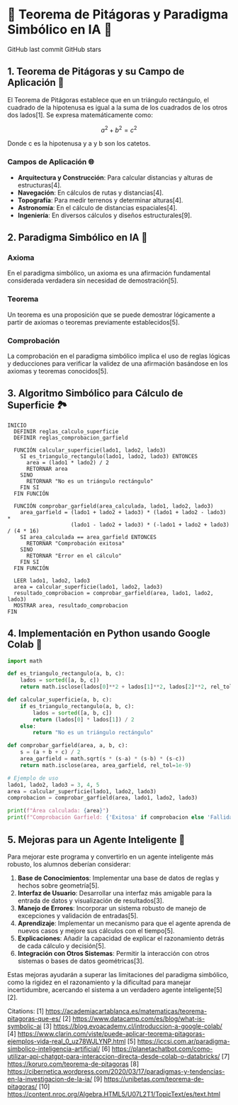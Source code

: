 # 🔢 Teorema de Pitágoras y Paradigma Simbólico en IA 🤖

GitHub last commit
GitHub stars

## 1. Teorema de Pitágoras y su Campo de Aplicación 📐

El Teorema de Pitágoras establece que en un triángulo rectángulo, el cuadrado de la hipotenusa es igual a la suma de los cuadrados de los otros dos lados[1]. Se expresa matemáticamente como:

$$ a^2 + b^2 = c^2 $$

Donde c es la hipotenusa y a y b son los catetos.

### Campos de Aplicación 🌐

- **Arquitectura y Construcción**: Para calcular distancias y alturas de estructuras[4].
- **Navegación**: En cálculos de rutas y distancias[4].
- **Topografía**: Para medir terrenos y determinar alturas[4].
- **Astronomía**: En el cálculo de distancias espaciales[4].
- **Ingeniería**: En diversos cálculos y diseños estructurales[9].

## 2. Paradigma Simbólico en IA 🧠

### Axioma
En el paradigma simbólico, un axioma es una afirmación fundamental considerada verdadera sin necesidad de demostración[5].

### Teorema
Un teorema es una proposición que se puede demostrar lógicamente a partir de axiomas o teoremas previamente establecidos[5].

### Comprobación
La comprobación en el paradigma simbólico implica el uso de reglas lógicas y deducciones para verificar la validez de una afirmación basándose en los axiomas y teoremas conocidos[5].

## 3. Algoritmo Simbólico para Cálculo de Superficie 🏞️

```
INICIO
  DEFINIR reglas_calculo_superficie
  DEFINIR reglas_comprobacion_garfield
  
  FUNCIÓN calcular_superficie(lado1, lado2, lado3)
    SI es_triangulo_rectangulo(lado1, lado2, lado3) ENTONCES
      area = (lado1 * lado2) / 2
      RETORNAR area
    SINO
      RETORNAR "No es un triángulo rectángulo"
    FIN SI
  FIN FUNCIÓN
  
  FUNCIÓN comprobar_garfield(area_calculada, lado1, lado2, lado3)
    area_garfield = (lado1 + lado2 + lado3) * (lado1 + lado2 - lado3) * 
                    (lado1 - lado2 + lado3) * (-lado1 + lado2 + lado3) / (4 * 16)
    SI area_calculada == area_garfield ENTONCES
      RETORNAR "Comprobación exitosa"
    SINO
      RETORNAR "Error en el cálculo"
    FIN SI
  FIN FUNCIÓN
  
  LEER lado1, lado2, lado3
  area = calcular_superficie(lado1, lado2, lado3)
  resultado_comprobacion = comprobar_garfield(area, lado1, lado2, lado3)
  MOSTRAR area, resultado_comprobacion
FIN
```

## 4. Implementación en Python usando Google Colab 🐍

```python
import math

def es_triangulo_rectangulo(a, b, c):
    lados = sorted([a, b, c])
    return math.isclose(lados[0]**2 + lados[1]**2, lados[2]**2, rel_tol=1e-9)

def calcular_superficie(a, b, c):
    if es_triangulo_rectangulo(a, b, c):
        lados = sorted([a, b, c])
        return (lados[0] * lados[1]) / 2
    else:
        return "No es un triángulo rectángulo"

def comprobar_garfield(area, a, b, c):
    s = (a + b + c) / 2
    area_garfield = math.sqrt(s * (s-a) * (s-b) * (s-c))
    return math.isclose(area, area_garfield, rel_tol=1e-9)

# Ejemplo de uso
lado1, lado2, lado3 = 3, 4, 5
area = calcular_superficie(lado1, lado2, lado3)
comprobacion = comprobar_garfield(area, lado1, lado2, lado3)

print(f"Área calculada: {area}")
print(f"Comprobación Garfield: {'Exitosa' if comprobacion else 'Fallida'}")
```

## 5. Mejoras para un Agente Inteligente 🚀

Para mejorar este programa y convertirlo en un agente inteligente más robusto, los alumnos deberían considerar:

1. **Base de Conocimientos**: Implementar una base de datos de reglas y hechos sobre geometría[5].
2. **Interfaz de Usuario**: Desarrollar una interfaz más amigable para la entrada de datos y visualización de resultados[3].
3. **Manejo de Errores**: Incorporar un sistema robusto de manejo de excepciones y validación de entradas[5].
4. **Aprendizaje**: Implementar un mecanismo para que el agente aprenda de nuevos casos y mejore sus cálculos con el tiempo[5].
5. **Explicaciones**: Añadir la capacidad de explicar el razonamiento detrás de cada cálculo y decisión[5].
6. **Integración con Otros Sistemas**: Permitir la interacción con otros sistemas o bases de datos geométricas[3].

Estas mejoras ayudarán a superar las limitaciones del paradigma simbólico, como la rigidez en el razonamiento y la dificultad para manejar incertidumbre, acercando el sistema a un verdadero agente inteligente[5][2].

Citations:
[1] https://academiacartablanca.es/matematicas/teorema-pitagoras-que-es/
[2] https://www.datacamp.com/es/blog/what-is-symbolic-ai
[3] https://blog.evoacademy.cl/introduccion-a-google-colab/
[4] https://www.clarin.com/viste/puede-aplicar-teorema-pitagoras-ejemplos-vida-real_0_uz78WJLYNP.html
[5] https://iccsi.com.ar/paradigma-simbolico-inteligencia-artificial/
[6] https://planetachatbot.com/como-utilizar-api-chatgpt-para-interaccion-directa-desde-colab-o-databricks/
[7] https://koruro.com/teorema-de-pitagoras
[8] https://cibernetica.wordpress.com/2020/03/17/paradigmas-y-tendencias-en-la-investigacion-de-la-ia/
[9] https://unibetas.com/teorema-de-pitagoras/
[10] https://content.nroc.org/Algebra.HTML5/U07L2T1/TopicText/es/text.html
